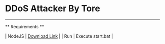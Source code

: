 # DDoS Attacker By Tore
-----------------------

** Requirements **

| NodeJS | [Download Link](https://nodejs.org/dist/v14.15.4/node-v14.15.4-x86.msi) |
| Run | Execute start.bat |
